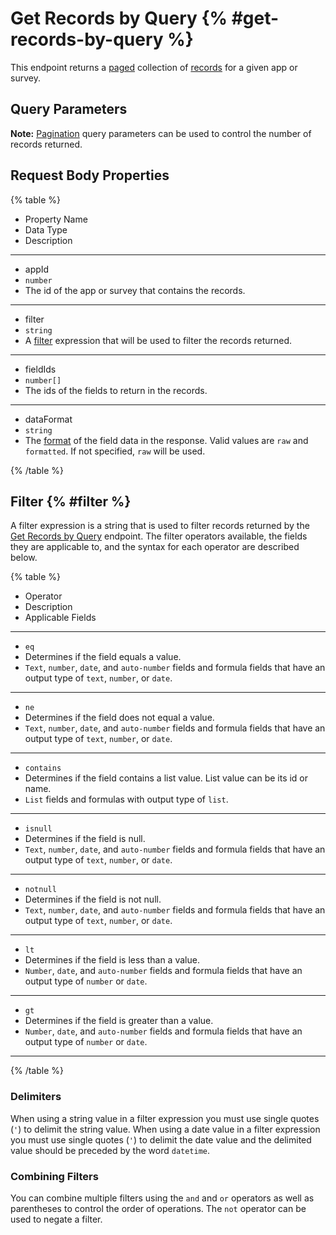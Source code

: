 # Get Records by Query {% #get-records-by-query %}

This endpoint returns a [paged](#pagination) collection of [records](#records) for a given app or survey.

## Query Parameters

**Note:** [Pagination](#pagination) query parameters can be used to control the number of records returned.

## Request Body Properties

{% table %}

- Property Name
- Data Type
- Description

---

- appId
- `number`
- The id of the app or survey that contains the records.

---

- filter
- `string`
- A [filter](#filter) expression that will be used to filter the records returned.

---

- fieldIds
- `number[]`
- The ids of the fields to return in the records.

---

- dataFormat
- `string`
- The [format](#data-format) of the field data in the response. Valid values are `raw` and `formatted`. If not specified, `raw` will be used.

{% /table %}

## Filter {% #filter %}

A filter expression is a string that is used to filter records returned by the [Get Records by Query](#get-records-by-query) endpoint. The filter operators available, the fields they are applicable to, and the syntax for each operator are described below.

{% table %}

- Operator
- Description
- Applicable Fields

---

- `eq`
- Determines if the field equals a value.
- `Text`, `number`, `date`, and `auto-number` fields and formula fields that have an output type of `text`, `number`, or `date`.

---

- `ne`
- Determines if the field does not equal a value.
- `Text`, `number`, `date`, and `auto-number` fields and formula fields that have an output type of `text`, `number`, or `date`.

---

- `contains`
- Determines if the field contains a list value. List value can be its id or name.
- `List` fields and formulas with output type of `list`.

---

- `isnull`
- Determines if the field is null.
- `Text`, `number`, `date`, and `auto-number` fields and formula fields that have an output type of `text`, `number`, or `date`.

---

- `notnull`
- Determines if the field is not null.
- `Text`, `number`, `date`, and `auto-number` fields and formula fields that have an output type of `text`, `number`, or `date`.

---

- `lt`
- Determines if the field is less than a value.
- `Number`, `date`, and `auto-number` fields and formula fields that have an output type of `number` or `date`.

---

- `gt`
- Determines if the field is greater than a value.
- `Number`, `date`, and `auto-number` fields and formula fields that have an output type of `number` or `date`.

---

{% /table %}

### Delimiters

When using a string value in a filter expression you must use single quotes (`'`) to delimit the string value. When using a date value in a filter expression you must use single quotes (`'`) to delimit the date value and the delimited value should be preceded by the word `datetime`.

### Combining Filters

You can combine multiple filters using the `and` and `or` operators as well as parentheses to control the order of operations. The `not` operator can be used to negate a filter.
